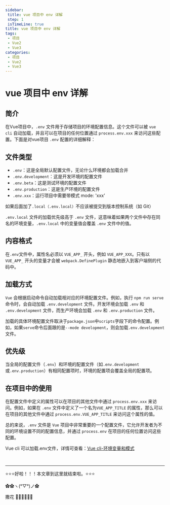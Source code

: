 ```yaml
---
sidebar: 
 title: vue 项目中 env 详解
 step: 1
 isTimeLine: true
title: vue 项目中 env 详解
tags:
 - 项目
 - Vue2
 - Vue3
categories:
 - 项目
 - Vue2
 - Vue3
---
```


# vue 项目中 env 详解

## 简介
在Vue项目中，`.env` 文件用于存储项目的环境配置信息。这个文件可以被 `vue cli` 自动加载，并且可以在项目的任何位置通过 `process.env.xxx` 来访问这些配置。下面是对vue项目 `.env` 配置的详细解释：

## 文件类型
- `.env`：这是全局默认配置文件，无论什么环境都会加载合并
- `.env.development`：这是开发环境的配置文件
- `.env.beta`：这是测试环境的配置文件
- `.env.production`：这是生产环境的配置文件
- `.env.xxx`：运行项目中需要带模式  mode: 'xxx'

如果后面加了`.local（.env.local）`不应该被提交到版本控制系统（如 Git）

`.env.local` 文件的加载优先级高于 `.env` 文件，这意味着如果两个文件中存在同名的环境变量，`.env.local` 中的变量值会覆盖 `.env` 文件中的值。

## 内容格式

在`.env`文件中，属性名必须以 `VUE_APP_` 开头，例如 `VUE_APP_XXX`。只有以 `VUE_APP_` 开头的变量才会被 `webpack.DefinePlugin` 静态地嵌入到客户端侧的代码中。

## 加载方式

`Vue` 会根据启动命令自动加载相对应的环境配置文件。例如，执行 `npm run serve `命令时，会自动加载 `.env.development` 文件。开发环境会加载 `.env` 和 `.env.development` 文件，而生产环境会加载 `.env` 和 `.env.production` 文件。

加载的具体环境配置文件取决于`package.json`中`scripts`字段下的命令配置。例如，如果`serve`命令后面跟的是`--mode development`，则会加载`.env.development`文件。

## 优先级

当全局的配置文件（`.env`）和环境的配置文件（如`.env.development`或`.env.production`）有相同配置项时，环境的配置项会覆盖全局的配置项。

## 在项目中的使用

在配置文件中定义的属性可以在项目的其他文件中通过 `process.env.xxx` 来访问。例如，如果在 `.env` 文件中定义了一个名为`VUE_APP_TITLE` 的属性，那么可以在项目的其他文件中通过 `process.env.VUE_APP_TITLE` 来访问这个属性的值。

总的来说，`.env` 文件是 `Vue` 项目中非常重要的一个配置文件，它允许开发者为不同的环境设置不同的配置信息，并通过 `process.env` 在项目的任何位置访问这些配置。

Vue cli 可以加载.env文件，详情可查看：[Vue cli-环境变量和模式](https://cli.vuejs.org/zh/guide/mode-and-env.html#%E6%A8%A1%E5%BC%8F)





<br/>
<hr />

⭐️⭐️⭐️好啦！！！本文章到这里就结束啦。⭐️⭐️⭐️

✿✿ヽ(°▽°)ノ✿

撒花 🌸🌸🌸🌸🌸🌸
